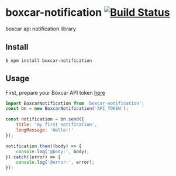 # boxcar-notification [![Build Status](https://travis-ci.org/airtoxin/boxcar-notification.svg)](https://travis-ci.org/airtoxin/boxcar-notification)
boxcar api notification library

## Install

`$ npm install boxcar-notification`

## Usage

First, prepare your Boxcar API token [here](https://new.boxcar.io/account/edit)

```javascript
import BoxcarNotification from 'boxcar-notification';
const bn = new BoxcarNotification('API_TOKEN');

const notification = bn.send({
    title: 'my first notification',
    longMessage: 'Hello!!'
});

notification.then((body) => {
    console.log('@body:', body);
}).catch((error) => {
    console.log('@error:', error);
});
```